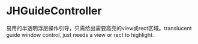 # JHGuideController
易用的半透明浮层操作引导，只需给出需要高亮的view或rect区域。translucent guide window control, just needs a view or rect to highlight. 
